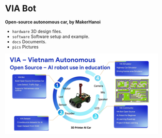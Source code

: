 # VIA Bot
**Open-source autonomous car, by MakerHanoi**
* `hardware` 3D design files.
* `software` Software setup and example.
* `docs` Documents.
* `pics` Pictures

![alt](https://github.com/makerhanoi/via-bot/blob/main/pics/via.jpg)